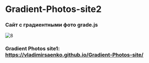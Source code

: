 # Gradient-Photos-site2

### Сайт с градиентными фото grade.js

![8](https://user-images.githubusercontent.com/56477695/147710150-18e5d503-c81d-413e-ad8a-535e7114078d.jpg)

### Gradient Photos site1: https://vladimirsaenko.github.io/Gradient-Photos-site/
